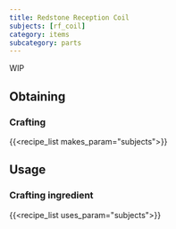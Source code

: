 ```yaml
---
title: Redstone Reception Coil
subjects: [rf_coil]
category: items
subcategory: parts
---
```


WIP

Obtaining
---------

### Crafting
{{<recipe_list makes_param="subjects">}}

Usage
-----

### Crafting ingredient
{{<recipe_list uses_param="subjects">}}